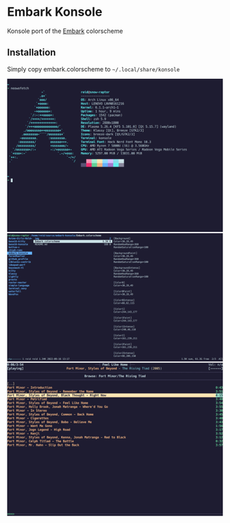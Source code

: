 # Embark Konsole

Konsole port of the [Embark](https://embark-theme.github.io/) colorscheme

## Installation
Simply copy embark.colorscheme to `~/.local/share/konsole`

![](img/neowofetch.png)
![](img/ranger.png)
![](img/ncmpcpp.png)

